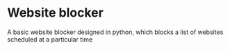 # Website blocker
A basic website blocker designed in python, which blocks a list of websites scheduled at a particular time
